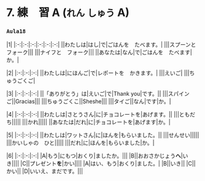 # 7. 練　習 A (`れん` `しゅう` A)

### `Aula18`

|1|
|:-:|:-:|:-:|:-:|:-:|:-:|
||わたしは|はし|で|ごはんを　たべます。|
|||スプーンと　フォーク|||
|||ナイフと　フォーク|||
||あなたは|なん|で|ごはんを　たべます|か。|


|2|
|:-:|:-:|:-:|
||わたしは|にほんご|で|レポートを　かきます。|
|||えいご|
|||ちゅうごくご|


|3|
|:-:|:-:|:-:|
||「ありがとう」は|えいご|で|Thank you|です。||
|||スパインご||Gracias|||
|||ちゅうごくこ||Sheshe|||
|||タイご||なん|です|か。|

|4|
|:-:|:-:|:-:|
||わたしは|さとうさん|に|チョコレートを|あげます。||
|||ともだち|||||
|||かれ|||||
||あなたは|だれ|に|チョコレートを|あげます|か。|

|5|
|:-:|:-:|:-:|
||わたしは|ワットさん|に|ほんを|もらいました。||
|||せんせい|||||
|||かいしゃの　ひと|||||
|||だれ|に|ほんを|もらいました|か。|

|6|
|:-:|:-:|:-:|
|A|もう|にもつ|おくり|ましたか。|||
|B||おおさかじょう**へ**|いき||||
|C||プレゼント**を**|かい||||
|A|はい、もう|おくり|ました。|
|B||いき||
|C||かい||
|D|いいえ、まだです。|||
